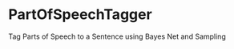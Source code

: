 PartOfSpeechTagger
==================

Tag Parts of Speech to a Sentence using Bayes Net and Sampling